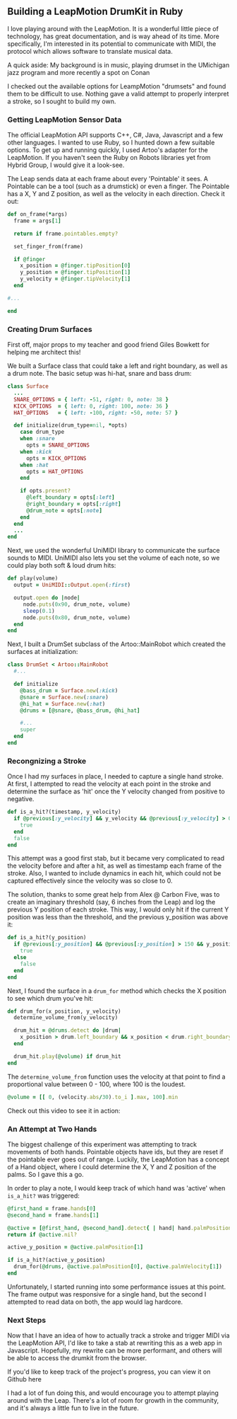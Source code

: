 ## Building a LeapMotion DrumKit in Ruby

I love playing around with the LeapMotion. It is a wonderful little piece of technology, has great documentation, and is way ahead of its time.
More specifically, I'm interested in its potential to communicate with MIDI, the protocol which allows software to translate musical data.

A quick aside: My background is in music, playing drumset in the UMichigan jazz program and more recently a spot on Conan

I checked out the available options for LeampMotion "drumsets" and found them to be difficult to use.
Nothing gave a valid attempt to properly interpret a stroke, so I sought to build my own.

### Getting LeapMotion Sensor Data

The official LeapMotion API supports C++, C#, Java, Javascript and a few other languages. I wanted to use Ruby, so I hunted down a few suitable options.
To get up and running quickly, I used Artoo's adapter for the LeapMotion. If you haven't seen the Ruby on Robots libraries yet from Hybrid Group, I would give it a look-see.

The Leap sends data at each frame about every 'Pointable' it sees. A Pointable can be a tool (such as a drumstick) or even a finger.
The Pointable has a X, Y and Z position, as well as the velocity in each direction. Check it out:

````ruby
def on_frame(*args)
  frame = args[1]

  return if frame.pointables.empty?

  set_finger_from(frame)

  if @finger
    x_position = @finger.tipPosition[0]
    y_position = @finger.tipPosition[1]
    y_velocity = @finger.tipVelocity[1]
  end

#...

end
````

### Creating Drum Surfaces

First off, major props to my teacher and good friend Giles Bowkett for helping me architect this!

We built a Surface class that could take a left and right boundary, as well as a drum note. The basic setup was hi-hat, snare and bass drum:

````ruby
class Surface
  ...
  SNARE_OPTIONS = { left: -51, right: 0, note: 38 }
  KICK_OPTIONS  = { left: 0, right: 100, note: 36 }
  HAT_OPTIONS   = { left: -100, right: -50, note: 57 }

  def initialize(drum_type=nil, *opts)
    case drum_type
    when :snare
      opts = SNARE_OPTIONS
    when :kick
      opts = KICK_OPTIONS
    when :hat
      opts = HAT_OPTIONS
    end

    if opts.present?
      @left_boundary = opts[:left]
      @right_boundary = opts[:right]
      @drum_note = opts[:note]
    end
  end
  ...
end
````


Next, we used the wonderful UniMIDI library to communicate the surface sounds to MIDI.
UniMIDI also lets you set the volume of each note, so we could play both soft & loud drum hits:

````ruby
def play(volume)
  output = UniMIDI::Output.open(:first)

  output.open do |node|
     node.puts(0x90, drum_note, volume)
     sleep(0.1)
     node.puts(0x80, drum_note, volume)
  end
end
````

Next, I built a DrumSet subclass of the Artoo::MainRobot which created the surfaces at initialization:

````ruby
class DrumSet < Artoo::MainRobot
  #...

  def initialize
    @bass_drum = Surface.new(:kick)
    @snare = Surface.new(:snare)
    @hi_hat = Surface.new(:hat)
    @drums = [@snare, @bass_drum, @hi_hat]

    #...
    super
  end
end
````

### Recongnizing a Stroke

Once I had my surfaces in place, I needed to capture a single hand stroke.
At first, I attempted to read the velocity at each point in the stroke and determine the surface as 'hit' once the Y velocity changed from positive to negative.

````ruby
def is_a_hit?(timestamp, y_velocity)
  if @previous[:y_velocity] && y_velocity && @previous[:y_velocity] > 0 && y_velocity < 0 && (timestamp - @previous[:timestamp] > 500)
    true
  end
  false
end
````

This attempt was a good first stab, but it became very complicated to read the velocity before and after a hit, as well as timestamp each frame of the stroke.
Also, I wanted to include dynamics in each hit, which could not be captured effectively since the velocity was so close to 0.

The solution, thanks to some great help from Alex @ Carbon Five, was to create an imaginary threshold (say, 6 inches from the Leap) and log the previous Y position of each stroke.
This way, I would only hit if the current Y position was less than the threshold, and the previous y_position was above it:

````ruby
def is_a_hit?(y_position)
  if @previous[:y_position] && @previous[:y_position] > 150 && y_position < 150
    true
  else
    false
  end
end
````

Next, I found the surface in a `drum_for` method which checks the X position to see which drum you've hit:

````ruby
def drum_for(x_position, y_velocity)
  determine_volume_from(y_velocity)

  drum_hit = @drums.detect do |drum|
    x_position > drum.left_boundary && x_position < drum.right_boundary
  end

  drum_hit.play(@volume) if drum_hit
end
````

The `determine_volume_from` function uses the velocity at that point to find a proportional value between 0 - 100, where 100 is the loudest.

````ruby
@volume = [[ 0, (velocity.abs/30).to_i ].max, 100].min
````

Check out this video to see it in action:

### An Attempt at Two Hands

The biggest challenge of this experiment was attempting to track movements of both hands. Pointable objects have ids, but they are reset if the pointable ever goes out of range.
Luckily, the LeapMotion has a concept of a Hand object, where I could determine the X, Y and Z position of the palms. So I gave this a go.

In order to play a note, I would keep track of which hand was 'active' when `is_a_hit?` was triggered:

````ruby
@first_hand = frame.hands[0]
@second_hand = frame.hands[1]

@active = [@first_hand, @second_hand].detect{ | hand| hand.palmPosition[1] < 150 }
return if @active.nil?

active_y_position = @active.palmPosition[1]

if is_a_hit?(active_y_position)
  drum_for(@drums, @active.palmPosition[0], @active.palmVelocity[1])
end
````

Unfortunately, I started running into some performance issues at this point. The frame output was responsive for a single hand, but the second I attempted to read data on both, the app would lag hardcore.

### Next Steps

Now that I have an idea of how to actually track a stroke and trigger MIDI via the LeapMotion API, I'd like to take a stab at rewriting this as a web app in Javascript.
Hopefully, my rewrite can be more performant, and others will be able to access the drumkit from the browser.

If you'd like to keep track of the project's progress, you can view it on Github here

I had a lot of fun doing this, and would encourage you to attempt playing around with the Leap.
There's a lot of room for growth in the community, and it's always a little fun to live in the future.
